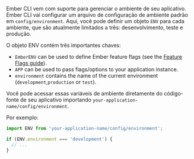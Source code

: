 Ember CLI vem com suporte para gerenciar o ambiente de seu aplicativo. Ember CLI vai configurar um arquivo de configuração de ambiente padrão em `config/environment`. Aqui, você pode definir um objeto `ENV` para cada ambiente, que são atualmente limitados a três: desenvolvimento, teste e produção.

O objeto ENV contém três importantes chaves:

- `EmberENV` can be used to define Ember feature flags (see the [Feature Flags guide](../feature-flags/)).
- `APP` can be used to pass flags/options to your application instance.
- `environment` contains the name of the current environment (`development`,`production` or `test`).

Você pode acessar essas variáveis de ambiente diretamente do código-fonte de seu aplicativo importando `your-application-name/config/environment`.

Por exemplo:

```js
import ENV from 'your-application-name/config/environment';

if (ENV.environment === 'development') {
  // ...
}
```